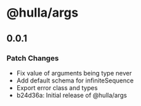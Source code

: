 # @hulla/args

## 0.0.1

### Patch Changes

- Fix value of arguments being type never
- Add default schema for infiniteSequence
- Export error class and types
- b24d36a: Initial release of @hulla/args
